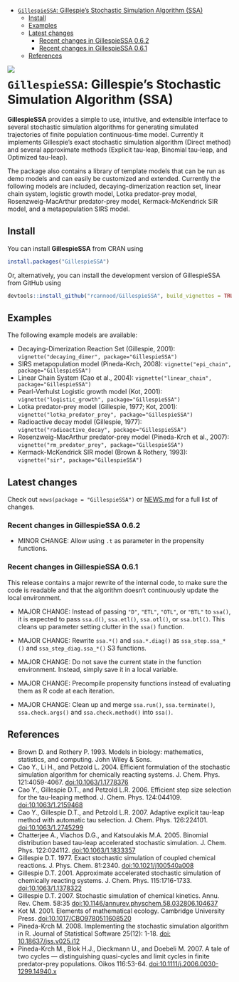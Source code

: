 
-   [`GillespieSSA`: Gillespie’s Stochastic Simulation Algorithm
    (SSA)](#gillespiessa-gillespies-stochastic-simulation-algorithm-ssa)
    -   [Install](#install)
    -   [Examples](#examples)
    -   [Latest changes](#latest-changes)
        -   [Recent changes in GillespieSSA
            0.6.2](#recent-changes-in-gillespiessa-062)
        -   [Recent changes in GillespieSSA
            0.6.1](#recent-changes-in-gillespiessa-061)
    -   [References](#references)

<!-- README.md is generated from README.Rmd. Please edit that file -->

<a href="https://travis-ci.org/rcannood/GillespieSSA"><img src="https://travis-ci.org/rcannood/GillespieSSA.svg" align="left"></a>

# `GillespieSSA`: Gillespie’s Stochastic Simulation Algorithm (SSA)

**GillespieSSA** provides a simple to use, intuitive, and extensible
interface to several stochastic simulation algorithms for generating
simulated trajectories of finite population continuous-time model.
Currently it implements Gillespie’s exact stochastic simulation
algorithm (Direct method) and several approximate methods (Explicit
tau-leap, Binomial tau-leap, and Optimized tau-leap).

The package also contains a library of template models that can be run
as demo models and can easily be customized and extended. Currently the
following models are included, decaying-dimerization reaction set,
linear chain system, logistic growth model, Lotka predator-prey model,
Rosenzweig-MacArthur predator-prey model, Kermack-McKendrick SIR model,
and a metapopulation SIRS model.

## Install

You can install **GillespieSSA** from CRAN using

``` r
install.packages("GillespieSSA")
```

Or, alternatively, you can install the development version of
GillespieSSA from GitHub using

``` r
devtools::install_github("rcannood/GillespieSSA", build_vignettes = TRUE)
```

## Examples

The following example models are available:

-   Decaying-Dimerization Reaction Set (Gillespie, 2001):
    `vignette("decaying_dimer", package="GillespieSSA")`
-   SIRS metapopulation model (Pineda-Krch, 2008):
    `vignette("epi_chain", package="GillespieSSA")`
-   Linear Chain System (Cao et al., 2004):
    `vignette("linear_chain", package="GillespieSSA")`
-   Pearl-Verhulst Logistic growth model (Kot, 2001):
    `vignette("logistic_growth", package="GillespieSSA")`
-   Lotka predator-prey model (Gillespie, 1977; Kot, 2001):
    `vignette("lotka_predator_prey", package="GillespieSSA")`
-   Radioactive decay model (Gillespie, 1977):
    `vignette("radioactive_decay", package="GillespieSSA")`
-   Rosenzweig-MacArthur predator-prey model (Pineda-Krch et al., 2007):
    `vignette("rm_predator_prey", package="GillespieSSA")`
-   Kermack-McKendrick SIR model (Brown & Rothery, 1993):
    `vignette("sir", package="GillespieSSA")`

## Latest changes

Check out `news(package = "GillespieSSA")` or [NEWS.md](NEWS.md) for a
full list of changes.

<!-- This section gets automatically generated from inst/NEWS.md -->

### Recent changes in GillespieSSA 0.6.2

-   MINOR CHANGE: Allow using `.t` as parameter in the propensity
    functions.

### Recent changes in GillespieSSA 0.6.1

This release contains a major rewrite of the internal code, to make sure
the code is readable and that the algorithm doesn’t continuously update
the local environment.

-   MAJOR CHANGE: Instead of passing `"D"`, `"ETL"`, `"OTL"`, or `"BTL"`
    to `ssa()`, it is expected to pass `ssa.d()`, `ssa.etl()`,
    `ssa.otl()`, or `ssa.btl()`. This cleans up parameter setting
    clutter in the `ssa()` function.

-   MAJOR CHANGE: Rewrite `ssa.*()` and `ssa.*.diag()` as
    `ssa_step.ssa_*()` and `ssa_step_diag.ssa_*()` S3 functions.

-   MAJOR CHANGE: Do not save the current state in the function
    environment. Instead, simply save it in a local variable.

-   MAJOR CHANGE: Precompile propensity functions instead of evaluating
    them as R code at each iteration.

-   MAJOR CHANGE: Clean up and merge `ssa.run()`, `ssa.terminate()`,
    `ssa.check.args()` and `ssa.check.method()` into `ssa()`.

## References

-   Brown D. and Rothery P. 1993. Models in biology: mathematics,
    statistics, and computing. John Wiley & Sons.
-   Cao Y., Li H., and Petzold L. 2004. Efficient formulation of the
    stochastic simulation algorithm for chemically reacting systems. J.
    Chem. Phys. 121:4059-4067.
    [doi:10.1063/1.1778376](http://dx.doi.org/10.1063/1.1778376)
-   Cao Y., Gillespie D.T., and Petzold L.R. 2006. Efficient step size
    selection for the tau-leaping method. J. Chem. Phys. 124:044109.
    [doi:10.1063/1.2159468](http://dx.doi.org/10.1063/1.2159468)
-   Cao Y., Gillespie D.T., and Petzold L.R. 2007. Adaptive explicit
    tau-leap method with automatic tau selection. J. Chem. Phys.
    126:224101.
    [doi:10.1063/1.2745299](http://dx.doi.org/10.1063/1.2745299)
-   Chatterjee A., Vlachos D.G., and Katsoulakis M.A. 2005. Binomial
    distribution based tau-leap accelerated stochastic simulation. J.
    Chem. Phys. 122:024112.
    [doi:10.1063/1.1833357](http://dx.doi.org/10.1063/1.1833357)
-   Gillespie D.T. 1977. Exact stochastic simulation of coupled chemical
    reactions. J. Phys. Chem. 81:2340.
    [doi:10.1021/j100540a008](http://dx.doi.org/10.1021/j100540a008)
-   Gillespie D.T. 2001. Approximate accelerated stochastic simulation
    of chemically reacting systems. J. Chem. Phys. 115:1716-1733.
    [doi:10.1063/1.1378322](http://dx.doi.org/10.1063/1.1378322)
-   Gillespie D.T. 2007. Stochastic simulation of chemical kinetics.
    Annu. Rev. Chem. 58:35
    [doi:10.1146/annurev.physchem.58.032806.104637](http://dx.doi.org/10.1146/annurev.physchem.58.032806.104637)
-   Kot M. 2001. Elements of mathematical ecology. Cambridge University
    Press.
    [doi:10.1017/CBO9780511608520](http://dx.doi.org/10.1017/CBO9780511608520)
-   Pineda-Krch M. 2008. Implementing the stochastic simulation
    algorithm in R. Journal of Statistical Software 25(12): 1-18. [doi:
    10.18637/jss.v025.i12](http://dx.doi.org/10.18637/jss.v025.i12)
-   Pineda-Krch M., Blok H.J., Dieckmann U., and Doebeli M. 2007. A tale
    of two cycles — distinguishing quasi-cycles and limit cycles in
    finite predator-prey populations. Oikos 116:53-64.
    [doi:10.1111/j.2006.0030-1299.14940.x](http://dx.doi.org/10.1111/j.2006.0030-1299.14940.x)
